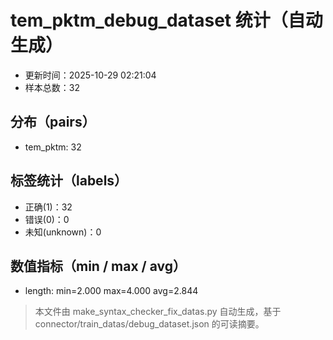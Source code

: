 # tem_pktm_debug_dataset 统计（自动生成）

- 更新时间：2025-10-29 02:21:04
- 样本总数：32

## 分布（pairs）
- tem_pktm: 32

## 标签统计（labels）
- 正确(1)：32
- 错误(0)：0
- 未知(unknown)：0

## 数值指标（min / max / avg）
- length: min=2.000 max=4.000 avg=2.844

> 本文件由 make_syntax_checker_fix_datas.py 自动生成，基于 connector/train_datas/debug_dataset.json 的可读摘要。